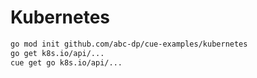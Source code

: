 # Kubernetes

```sh
go mod init github.com/abc-dp/cue-examples/kubernetes
go get k8s.io/api/...
cue get go k8s.io/api/...
```
